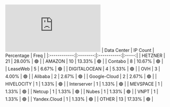 ![Diagramm](https://github.com/obajay/StateSync-snapshots/blob/main/Projects/Oraichain/1/README.md)
| Data Center | IP Count | Percentage | Freq |
|:------------:|:--------:|:-----------:|:-----:|
| HETZNER | 21 | 28.00% | 🟢 |
| AMAZON | 10 | 13.33% | 🟢 |
| Contabo | 8 | 10.67% | 🟢 |
| LeaseWeb | 5 | 6.67% | 🟢 |
| DIGITALOCEAN | 4 | 5.33% | 🟢 |
| OVH | 3 | 4.00% | 🟢 |
| Alibaba | 2 | 2.67% | 🟢 |
| Google-Cloud | 2 | 2.67% | 🟢 |
| HIVELOCITY | 1 | 1.33% | 🟢 |
| Interserver | 1 | 1.33% | 🟢 |
| MEVSPACE | 1 | 1.33% | 🟢 |
| Netcup | 1 | 1.33% | 🟢 |
| Nubes | 1 | 1.33% | 🟢 |
| VNPT | 1 | 1.33% | 🟢 |
| Yandex.Cloud | 1 | 1.33% | 🟢 |
| OTHER | 13 | 17.33% | 🟢 |